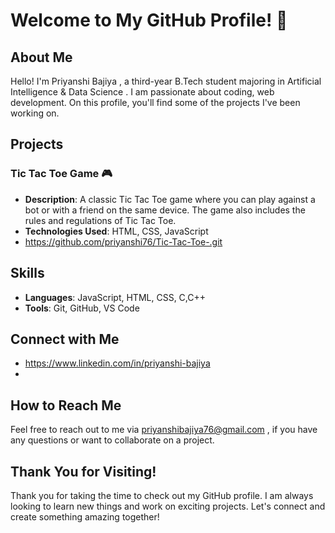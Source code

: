 # Welcome to My GitHub Profile! 👋

## About Me
Hello! I'm Priyanshi Bajiya , a third-year B.Tech student majoring in Artificial Intelligence & Data Science . I am passionate about coding, web development. On this profile, you'll find some of the projects I've been working on.

## Projects

### Tic Tac Toe Game 🎮
- **Description**: A classic Tic Tac Toe game where you can play against a bot or with a friend on the same device. The game also includes the rules and regulations of Tic Tac Toe.
- **Technologies Used**: HTML, CSS, JavaScript
- https://github.com/priyanshi76/Tic-Tac-Toe-.git

## Skills
- **Languages**: JavaScript, HTML, CSS, C,C++
- **Tools**: Git, GitHub, VS Code

## Connect with Me
- https://www.linkedin.com/in/priyanshi-bajiya
- 
## How to Reach Me
Feel free to reach out to me via priyanshibajiya76@gmail.com , if you have any questions or want to collaborate on a project.

## Thank You for Visiting!
Thank you for taking the time to check out my GitHub profile. I am always looking to learn new things and work on exciting projects. Let's connect and create something amazing together!
